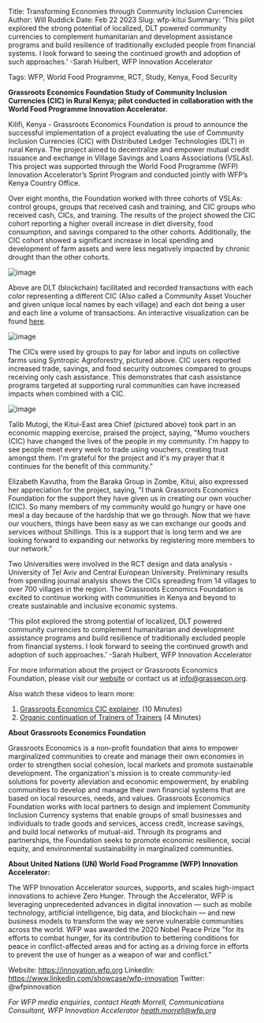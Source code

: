 Title: Transforming Economies through Community Inclusion Currencies
Author: Will Ruddick
Date: Feb 22 2023
Slug: wfp-kitui
Summary:  ‘This pilot explored the strong potential of localized, DLT powered community currencies to complement humanitarian and development assistance programs and build resilience of traditionally excluded people from financial systems. I look forward to seeing the continued growth and adoption of such approaches.’ -Sarah Hulbert, WFP Innovation Accelerator

Tags: WFP, World Food Programme, RCT, Study, Kenya, Food Security

**Grassroots Economics Foundation Study of Community Inclusion Currencies (CIC) in Rural Kenya; pilot conducted in collaboration with the World Food Programme Innovation Accelerator.**

Kilifi, Kenya - Grassroots Economics Foundation is proud to announce the successful implementation of a project evaluating the use of Community Inclusion Currencies (CIC) with Distributed Ledger Technologies (DLT) in rural Kenya. The project aimed to decentralize and empower mutual credit issuance and exchange in Village Savings and Loans Associations (VSLAs). This project was supported through the World Food Programme (WFP) Innovation Accelerator’s Sprint Program and conducted jointly with WFP’s Kenya Country Office.

Over eight months, the Foundation worked with three cohorts of VSLAs: control groups, groups that received cash and training, and CIC groups who received cash, CICs, and training. The results of the project showed the CIC cohort reporting a higher overall increase in diet diversity, food consumption, and savings compared to the other cohorts. Additionally, the CIC cohort showed a significant increase in local spending and development of farm assets and were less negatively impacted by chronic drought than the other cohorts.

![image](images/blog/wfp-kitui1.webp)

Above are DLT (blockchain) facilitated and recorded transactions with each color representing a different CIC (Also called a Community Asset Voucher and given unique local names by each village) and each dot being a user and each line a volume of transactions. An interactive visualization can be found [here](https://viz.sarafu.network).


![image](images/blog/wfp-kitui2.webp)


The CICs were used by groups to pay for labor and inputs on collective farms using Syntropic Agroforestry, pictured above. CIC users reported increased trade, savings, and food security outcomes compared to groups receiving only cash assistance. This demonstrates that cash assistance programs targeted at supporting rural communities can have increased impacts when combined with a CIC.


![image](images/blog/wfp-kitui3.webp)

Talib Mutogi, the Kitui-East area Chief (pictured above) took part in an economic mapping exercise, praised the project, saying, "Mumo vouchers (CIC) have changed the lives of the people in my community. I'm happy to see people meet every week to trade using vouchers, creating trust amongst them. I'm grateful for the project and it's my prayer that it continues for the benefit of this community."

Elizabeth Kavutha, from the Baraka Group in Zombe, Kitui, also expressed her appreciation for the project, saying, "I thank Grassroots Economics Foundation for the support they have given us in creating our own voucher (CIC). So many members of my community would go hungry or have one meal a day because of the hardship that we go through. Now that we have our vouchers, things have been easy as we can exchange our goods and services without Shillings. This is a support that is long term and we are looking forward to expanding our networks by registering more members to our network."

Two Universities were involved in the RCT design and data analysis - University of Tel Aviv and Central European University. Preliminary results from spending journal analysis shows the CICs spreading from 14 villages to over 700 villages in the region. The Grassroots Economics Foundation is excited to continue working with communities in Kenya and beyond to create sustainable and inclusive economic systems.

‘This pilot explored the strong potential of localized, DLT powered community currencies to complement humanitarian and development assistance programs and build resilience of traditionally excluded people from financial systems. I look forward to seeing the continued growth and adoption of such approaches.’ -Sarah Hulbert, WFP Innovation Accelerator

For more information about the project or Grassroots Economics Foundation, please visit our [website](https://grassecon.org) or contact us at info@grassecon.org.


Also watch these videos to learn more:

1. [Grassroots Economics CIC explainer](https://youtu.be/P5WZavo468g). (10 Minutes)
2. [Organic continuation of Trainers of Trainers](https://youtu.be/Q3O6-9MlL_4) (4 Minutes)

**About Grassroots Economics Foundation**

Grassroots Economics is a non-profit foundation that aims to empower marginalized communities to create and manage their own economies in order to strengthen social cohesion, local markets and promote sustainable development. The organization's mission is to create community-led solutions for poverty alleviation and economic empowerment, by enabling communities to develop and manage their own financial systems that are based on local resources, needs, and values. Grassroots Economics Foundation works with local partners to design and implement Community Inclusion Currency systems that enable groups of small businesses and individuals to trade goods and services, access credit, increase savings, and build local networks of mutual-aid. Through its programs and partnerships, the Foundation seeks to promote economic resilience, social equity, and environmental sustainability in marginalized communities.

**About United Nations (UN) World Food Programme (WFP) Innovation Accelerator:** 

The WFP Innovation Accelerator sources, supports, and scales high-impact innovations to achieve Zero Hunger. Through the Accelerator, WFP is leveraging unprecedented advances in digital innovation — such as mobile technology, artificial intelligence, big data, and blockchain — and new business models to transform the way we serve vulnerable communities across the world. WFP was awarded the 2020 Nobel Peace Prize "for its efforts to combat hunger, for its contribution to bettering conditions for peace in conflict-affected areas and for acting as a driving force in efforts to prevent the use of hunger as a weapon of war and conflict." 

Website: https://innovation.wfp.org 
LinkedIn: https://www.linkedin.com/showcase/wfp-innovation 
Twitter: @wfpinnovation

*For WFP media enquiries, contact Heath Morrell, Communications Consultant, WFP Innovation Accelerator heath.morrell@wfp.org*
